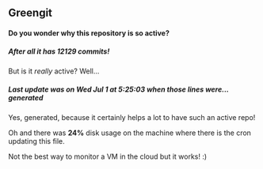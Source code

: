 ## Greengit

#### Do you wonder why this repository is so active?

##### After all it has 12129 commits!

But is it *really* active? Well...

##### Last update was on Wed Jul 1 at 5:25:03 when those lines were... generated

Yes, generated, because it certainly helps a lot to have such an active repo!

Oh and there was **24%** disk usage on the machine
where there is the cron updating this file.

Not the best way to monitor a VM in the cloud but it works! :)
